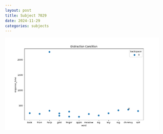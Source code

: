 ```yaml
---
layout: post
title: Subject 7029
date: 2024-11-29
categories: subjects
---
```


![](data/7029/run-14/7029_rt_acc_fuzzy_delay.png)

